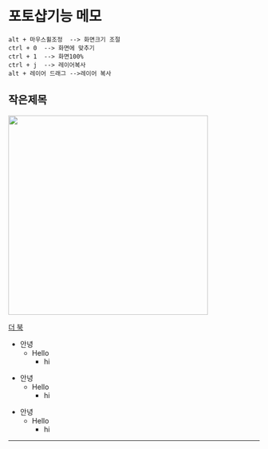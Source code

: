 # 포토샵기능 메모

```
alt + 마우스휠조정  --> 화면크기 조절
ctrl + 0  --> 화면에 맞추기
ctrl + 1  --> 화면100%
ctrl + j  --> 레이어복사
alt + 레이어 드래그 -->레이어 복사
```

## 작은제목

<img src="https://understanding963852.github.io/img/jjj.PNG"  width="400">

[더 북](https://thebook.io/)

+ 안녕
  + Hello
    + hi


* 안녕
  * Hello
    * hi

- 안녕
  - Hello
    - hi

-------------------
